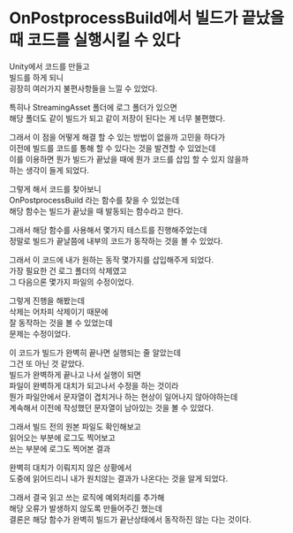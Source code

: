 # OnPostprocessBuild에서 빌드가 끝났을 때 코드를 실행시킬 수 있다

Unity에서 코드를 만들고  
빌드를 하게 되니  
굉장히 여러가지 불편사항들을 느낄 수 있었다.  

특히나 StreamingAsset 폴더에 로그 폴더가 있으면  
해당 폴더도 같이 빌드가 되고 같이 저장이 된다는 게 너무 불편했다.  

그래서 이 점을 어떻게 해결 할 수 있는 방법이 없을까 고민을 하다가  
이전에 빌드를 코드를 통해 할 수 있다는 것을 발견할 수 있었는데  
이를 이용하면 뭔가 빌드가 끝났을 때에 뭔가 코드를 삽입 할 수 있지 않을까  
하는 생각이 들게 되었다.  

그렇게 해서 코드를 찾아보니  
OnPostprocessBuild 라는 함수를 찾을 수 있었는데  
해당 함수는 빌드가 끝났을 때 발동되는 함수라고 한다.  

그래서 해당 함수를 사용해서 몇가지 테스트를 진행해주었는데  
정말로 빌드가 끝날쯤에 내부의 코드가 동작하는 것을 볼 수 있었다.  

그래서 이 코드에 내가 원하는 동작 몇가지를 삽입해주게 되었다.  
가장 필요한 건 로그 폴더의 삭제였고  
그 다음으론 몇가지 파일의 수정이었다.  

그렇게 진행을 해봤는데  
삭제는 어차피 삭제이기 때문에  
잘 동작하는 것을 볼 수 있었는데  
문제는 수정이었다.  

이 코드가 빌드가 완벽히 끝나면 실행되는 줄 알았는데  
그건 또 아닌 것 같았다.  
빌드가 완벽하게 끝나고 나서 실행이 되면  
파일이 완벽하게 대치가 되고나서 수정을 하는 것이라  
뭔가 파일안에서 문자열이 겹치거나 하는 현상이 일어나지 않아야하는데  
계속해서 이전에 작성했던 문자열이 남아있는 것을 볼 수 있었다.  

그래서 빌드 전의 원본 파일도 확인해보고  
읽어오는 부분에 로그도 찍어보고  
쓰는 부분에 로그도 찍어본 결과  

완벽히 대치가 이뤄지지 않은 상황에서  
도중에 읽어드리니 내가 원치않는 결과가 나온다는 것을 알게 되었다.  

그래서 결국 읽고 쓰는 로직에 예외처리를 추가해  
해당 오류가 발생하지 않도록 만들어주긴 했는데  
결론은 해당 함수가 완벽히 빌드가 끝난상태에서 동작하진 않는 다는 것이다.  